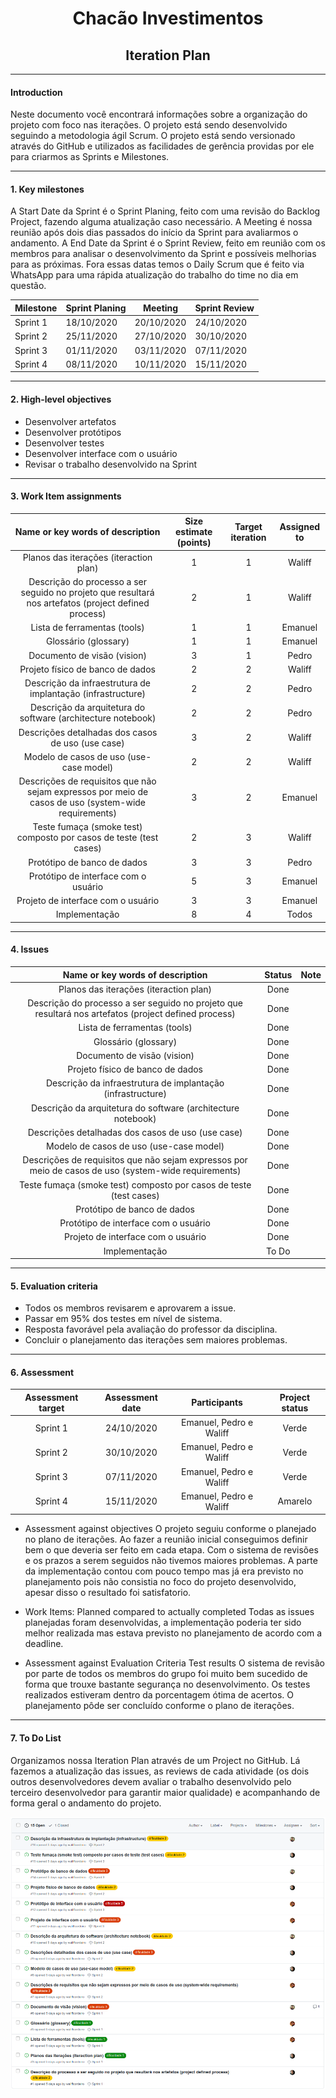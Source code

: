 <h1 align="center">Chacão Investimentos</h1>
<h2 align="center">Iteration Plan</h2>

____
#### Introduction
Neste documento você encontrará informações sobre a organização do projeto com foco nas iterações. O projeto está sendo desenvolvido seguindo a metodologia ágil Scrum. O projeto está sendo versionado através do GitHub e utilizados as facilidades de gerência providas por ele para criarmos as Sprints e Milestones.

____
#### 1.  Key milestones
A Start Date da Sprint é o Sprint Planing, feito com uma revisão do Backlog Project, fazendo alguma atualização caso necessário.
A Meeting é nossa reunião após dois dias passados do início da Sprint para avaliarmos o andamento.
A End Date da Sprint é o Sprint Review, feito em reunião com os membros para analisar o desenvolvimento da Sprint e possíveis melhorias para as próximas.
Fora essas datas temos o Daily Scrum que é feito via WhatsApp para uma rápida atualização do trabalho do time no dia em questão.

| Milestone   | Sprint Planing | Meeting    | Sprint Review |
|-------------|----------------| -----------| --------------|
| Sprint 1    | 18/10/2020     | 20/10/2020 | 24/10/2020    |
| Sprint 2    | 25/11/2020     | 27/10/2020 | 30/10/2020    |
| Sprint 3    | 01/11/2020     | 03/11/2020 | 07/11/2020    |
| Sprint 4    | 08/11/2020     | 10/11/2020 | 15/11/2020    |


____
#### 2.  High-level objectives
- Desenvolver artefatos 
- Desenvolver protótipos
- Desenvolver testes
- Desenvolver interface com o usuário
- Revisar o trabalho desenvolvido na Sprint

____
#### 3.  Work Item assignments

| Name or key words of description | Size estimate (points) | Target iteration | Assigned to |
|:--------------------------------:|:----------------------:|:----------------:|:-----------:|
| Planos das iterações (iteraction plan) | 1 | 1 | Waliff |
| Descrição do processo a ser seguido no projeto que resultará nos artefatos (project defined process) | 2 | 1 | Waliff |
| Lista de ferramentas (tools) | 1 | 1 | Emanuel |
| Glossário (glossary) | 1 | 1 | Emanuel |
| Documento de visão (vision) | 3 | 1 | Pedro |
| Projeto físico de banco de dados | 2 | 2 | Waliff |
| Descrição da infraestrutura de implantação (infrastructure) | 2 | 2 | Pedro |
| Descrição da arquitetura do software (architecture notebook) | 2 | 2 | Pedro |
| Descrições detalhadas dos casos de uso (use case) | 3 | 2 | Waliff |
| Modelo de casos de uso (use-case model) | 2 | 2 | Waliff |
| Descrições de requisitos que não sejam expressos por meio de casos de uso (system-wide requirements) | 3 | 2 | Emanuel |
| Teste fumaça (smoke test) composto por casos de teste (test cases) | 2 | 3 | Waliff |
| Protótipo de banco de dados | 3 | 3 | Pedro |
| Protótipo de interface com o usuário | 5 | 3 | Emanuel |
| Projeto de interface com o usuário | 3 | 3 | Emanuel |
| Implementação | 8 | 4 | Todos |

____
#### 4. Issues
| Name or key words of description | Status | Note |
|:--------------------------------:|:------:|:----:|
| Planos das iterações (iteraction plan) | Done |  |
| Descrição do processo a ser seguido no projeto que resultará nos artefatos (project defined process) | Done | |
| Lista de ferramentas (tools) | Done | |
| Glossário (glossary) | Done | |
| Documento de visão (vision) | Done | |
| Projeto físico de banco de dados | Done | |
| Descrição da infraestrutura de implantação (infrastructure) | Done | |
| Descrição da arquitetura do software (architecture notebook) | Done | |
| Descrições detalhadas dos casos de uso (use case) | Done | |
| Modelo de casos de uso (use-case model) | Done | |
| Descrições de requisitos que não sejam expressos por meio de casos de uso (system-wide requirements) | Done | |
| Teste fumaça (smoke test) composto por casos de teste (test cases) | Done |  |
| Protótipo de banco de dados | Done | |
| Protótipo de interface com o usuário | Done | |
| Projeto de interface com o usuário | Done | |
| Implementação | To Do | |

____
#### 5.  Evaluation criteria
- Todos os membros revisarem e aprovarem a issue.
- Passar em 95% dos testes em nível de sistema.
- Resposta favorável pela avaliação do professor da disciplina.
- Concluir o planejamento das iterações sem maiores problemas.

____
#### 6.  Assessment
| Assessment target | Assessment date | Participants | Project status |
|:-----------------:|:---------------:|:------------:|:--------------:|
| Sprint 1          |  24/10/2020     | Emanuel, Pedro e Waliff | Verde   |
| Sprint 2          |  30/10/2020     | Emanuel, Pedro e Waliff | Verde   |
| Sprint 3          |  07/11/2020     | Emanuel, Pedro e Waliff | Verde   |
| Sprint 4          |  15/11/2020     | Emanuel, Pedro e Waliff | Amarelo |

- Assessment against objectives
O projeto seguiu conforme o planejado no plano de iterações. Ao fazer a reunião inicial conseguimos definir bem o que deveria ser feito em cada etapa. Com o sistema de revisões e os prazos a serem seguidos não tivemos maiores problemas.
A parte da implementação contou com pouco tempo mas já era previsto no planejamento pois não consistia no foco do projeto desenvolvido, apesar disso o resultado foi satisfatorio.

- Work Items: Planned compared to actually completed
Todas as issues planejadas foram desenvolvidas, a implementação poderia ter sido melhor realizada mas estava previsto no planejamento de acordo com a deadline.

- Assessment against Evaluation Criteria Test results
O sistema de revisão por parte de todos os membros do grupo foi muito bem sucedido de forma que trouxe bastante segurança no desenvolvimento.
Os testes realizados estiveram dentro da porcentagem ótima de acertos.
O planejamento pôde ser concluído conforme o plano de iterações.
____
#### 7. To Do List
Organizamos nossa Iteration Plan através de um Project no GitHub. Lá fazemos a atualização das issues, as reviews de cada atividade (os dois outros desenvolvedores devem avaliar o trabalho desenvolvido pelo terceiro desenvolvedor para garantir maior qualidade) e acompanhando de forma geral o andamento do projeto.

![lista de ussues do GitHub](issues_list.png)
